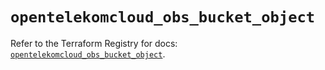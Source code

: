 # `opentelekomcloud_obs_bucket_object`

Refer to the Terraform Registry for docs: [`opentelekomcloud_obs_bucket_object`](https://registry.terraform.io/providers/opentelekomcloud/opentelekomcloud/1.36.26/docs/resources/obs_bucket_object).
